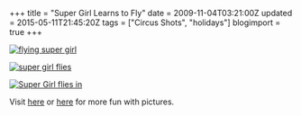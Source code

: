 +++
title = "Super Girl Learns to Fly"
date = 2009-11-04T03:21:00Z
updated = 2015-05-11T21:45:20Z
tags = ["Circus Shots", "holidays"]
blogimport = true 
+++

  

[![flying super girl](https://latc.s3.amazonaws.com/wp-content/uploads/2009/11/IMG_3125.jpg "flying super girl")](https://latc.s3.amazonaws.com/wp-content/uploads/2009/11/IMG_3125.jpg)

[![super girl flies](https://latc.s3.amazonaws.com/wp-content/uploads/2009/11/IMG_3136.jpg "super girl flies")](https://latc.s3.amazonaws.com/wp-content/uploads/2009/11/IMG_3136.jpg)

[![Super Girl flies in](https://latc.s3.amazonaws.com/wp-content/uploads/2009/11/SuperGirlfliesin.jpg "Super Girl flies in")](https://latc.s3.amazonaws.com/wp-content/uploads/2009/11/SuperGirlfliesin.jpg)

 Visit [here](http://www.5minutesformom.com) or [here](http://angiescircus.blogspot.com/) for more fun with pictures.
